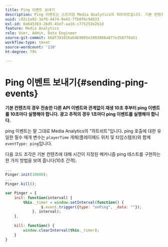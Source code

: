 ```yaml
---
title: Ping 이벤트 보내기
description: Ping 이벤트는 스트리밍 Media Analytics의 하트비트입니다. 기본 컨텐츠 또는 광고 추적에 대해 시간이 지정된 ping을 전송하는 방법을 알아봅니다.
uuid: c92c1a92-3af6-4474-9e42-ffb8f6c94b33
exl-id: 0a645363-26d5-41e7-aa16-c775253e2b1d
feature: Media Analytics
role: User, Admin, Data Engineer
source-git-commit: b6df391016ab4b9095e3993808a877e3587f0a51
workflow-type: tm+mt
source-wordcount: '110'
ht-degree: 79%

---
```


# Ping 이벤트 보내기{#sending-ping-events}

**기본 컨텐츠의 경우 전송한 다른 API 이벤트와 관계없이 재생 10초 후부터 ping 이벤트를 10초마다 실행해야 합니다. 광고 추적의 경우 1초마다 ping 이벤트를 실행해야 합니다.**

ping 이벤트는 말 그대로 Media Analytics의 &quot;하트비트&quot;입니다. ping 호출에 대한 유일한 필수 매개 변수는 `playerTime` 개체(플레이헤드 위치 및 타임스탬프)와 함께`eventType: ping`입니다. 

다음 코드 조각은 기본 컨텐츠에 대해 시간이 지정된 메커니즘 ping 테스트를 구현하는 한 가지 방법을 보여 줍니다(10초 간격).

```js
... 
Pinger.init(10000); 
... 
Pinger.kill();

var Pinger = { 
    init: function(interval) { 
        this._timer = window.setInterval(function() { 
                $.event.trigger({type: "onPing", _data: ""}); 
            }, interval); 
    }, 
     
    kill: function() { 
        window.clearInterval(this._timer); 
    } 
}
```
